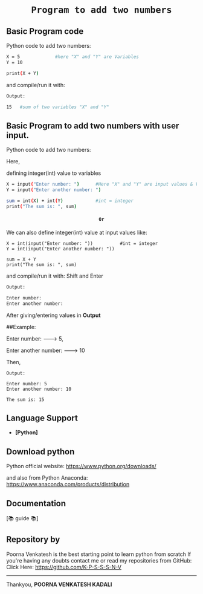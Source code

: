 <div align="center">
  <h1><code>Program to add two numbers</code></h1>

</div>

## Basic Program code

Python code to add two numbers:

```sh
X = 5             #here "X" and "Y" are Variables 
Y = 10

print(X + Y)
```

and compile/run it with:

```sh
Output:

15   #sum of two variables "X" and "Y"
```


## Basic Program to add two numbers with user input.

Python code to add two numbers:

Here,

defining integer(int) value to variables

```sh
X = input("Enter number: ")      #Here "X" and "Y" are input values & Variables 
Y = input("Enter another number: ")

sum = int(X) + int(Y)            #int = integer
print("The sum is: ", sum)
```
<div align="center">
  <h4><code>Or</code></h4>

</div>

We can also define integer(int) value at input values like:

```
X = int(input("Enter number: "))          #int = integer
Y = int(input("Enter another number: "))

sum = X + Y            
print("The sum is: ", sum)
```
and compile/run it with: Shift and Enter

```sh
Output:

Enter number:
Enter another number:
```
After giving/entering values in **Output**

##Example:

Enter number: ---> 5,

Enter another number: ---> 10

Then,
```
Output:

Enter number: 5
Enter another number: 10

The sum is: 15
```

## Language Support

* **[Python]**

## Download python

Python official website: https://www.python.org/downloads/

and also from Python Anaconda: https://www.anaconda.com/products/distribution

[https://www.anaconda.com/products/distribution]: https://www.anaconda.com/products/distribution
[https://www.python.org/downloads/]: https://www.python.org/downloads/


## Documentation

[📚 guide 📚]

## Repository by

Poorna Venkatesh is the best starting point to learn python from scratch
If you're having any doubts contact me or read my repositories from GitHub: Click Here: https://github.com/K-P-S-S-S-N-V


---

Thankyou,
**POORNA VENKATESH KADALI**
